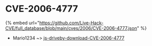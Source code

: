 # CVE-2006-4777
{% embed url="https://github.com/Live-Hack-CVE/full_database/blob/main/cves/2006/CVE-2006-4777.json" %}

* Mario1234 ~> [js-driveby-download-CVE-2006-4777](https://www.alice-snow.ru/2006/database/cve-2006-4777/js-driveby-download-cve-2006-4777-mario1234)